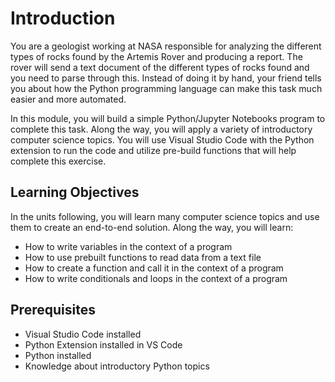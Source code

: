 # Introduction

You are a geologist working at NASA responsible for analyzing the different types of rocks found by the Artemis Rover and producing a report. The rover will send a text document of the different types of rocks found and you need to parse through this. Instead of doing it by hand, your friend tells you about how the Python programming language can make this task much easier and more automated.

In this module, you will build a simple Python/Jupyter Notebooks program to complete this task. Along the way, you will apply a variety of introductory computer science topics. You will use Visual Studio Code with the Python extension to run the code and utilize pre-build functions that will help complete this exercise.

## Learning Objectives

In the units following, you will learn many computer science topics and use them to create an end-to-end solution. Along the way, you will learn:

- How to write variables in the context of a program
- How to use prebuilt functions to read data from a text file
- How to create a function and call it in the context of a program
- How to write conditionals and loops in the context of a program

## Prerequisites

- Visual Studio Code installed
- Python Extension installed in VS Code
- Python installed
- Knowledge about introductory Python topics
